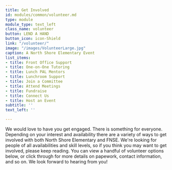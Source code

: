 ```yaml
---
title: Get Involved
id: modules/common/volunteer.md
type: module
module_type: text_left
class_name: volunteer
button: LEND A HAND
button_icon: icon-Shield
link: "/volunteer/"
image: "/images/VolunteerLarge.jpg"
caption: A North Shore Elementary Event
list_items:
- title: Front Office Support
- title: One-on-One Tutoring
- title: Lunch PAL Mentors
- title: Lunchroom Support
- title: Join a Committee
- title: Attend Meetings
- title: Fundraise
- title: Connect Us
- title: Host an Event
subtitle: ''
text_left: ''

---
```

We would love to have you get engaged. There is something for everyone.  Depending on your interest and availability there are a variety of ways to get involved with both North Shore Elementary and FNSE. We're looking for people of all availabilities and skill levels, so if you think you may want to get involved, please keep reading. You can view a handful of volunteer options below, or click through for more details on papework, contact information, and so on. We look forward to hearing from you!